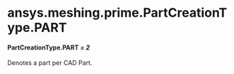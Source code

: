 <a id="ansys-meshing-prime-partcreationtype-part"></a>

# ansys.meshing.prime.PartCreationType.PART

<a id="ansys.meshing.prime.PartCreationType.PART"></a>

#### PartCreationType.PART *= 2*

Denotes a part per CAD Part.

<!-- !! processed by numpydoc !! -->
